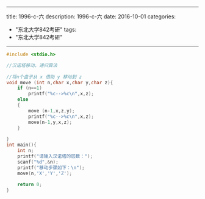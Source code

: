 
---
title: 1996-c-六
description: 1996-c-六
date: 2016-10-01
categories:
  - "东北大学842考研"
tags:
  - "东北大学842考研"

---


```cpp
#include <stdio.h>

//汉诺塔移动，递归算法
 
//将n个盘子从 x 借助 y 移动到 z 
void move (int n,char x,char y,char z){
	if (n==1)
		printf("%c-->%c\n",x,z);
	else
	{
		move (n-1,x,z,y);
		printf("%c-->%c\n",x,z);
		move(n-1,y,x,z);
	}
	
}
int main(){
	int n;
	printf("请输入汉诺塔的层数：");
	scanf("%d",&n);
	printf("移动步骤如下：\n"); 
	move(n,'X','Y','Z');
	
	return 0;
}
```

